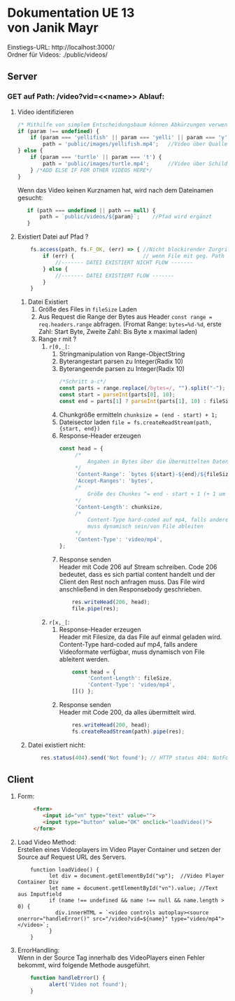 # Dokumentation UE 13<br/> von Janik Mayr<br/>
Einstiegs-URL: http://localhost:3000/<br/>
Ordner für Videos: ./public/videos/<br/>
## Server
### GET auf Path: /video?vid=\<<name\>> Ablauf:
1)	Video identifizieren
     ```javascript
     /* Mithilfe von simplem Entscheidungsbaum können Abkürzungen verwendet werden. */
     if (param !== undefined) {
         if (param === 'yellifish' || param === 'yelli' || param === 'y') {
             path = 'public/images/yellifish.mp4';   //Video über Quallen
     } else {
         if (param === 'turtle' || param === 't') {
             path = 'public/images/turtle.mp4';      //Video über Schildkröten
         } /*ADD ELSE IF FOR OTHER VIDEOS HERE*/
     }
     ```
     Wenn das Video keinen Kurznamen hat, wird nach dem Dateinamen gesucht:<br/>
     ```javascript
        if (path === undefined || path == null) {
            path = `public/videos/${param}`;    //Pfad wird ergänzt
        }
     ```
2) Existiert Datei auf Pfad ?
    ```javascript
        fs.access(path, fs.F_OK, (err) => { //Nicht blockirender Zurgriff auf FileSystem,
            if (err) {                      // wenn File mit geg. Path nicht existiert wird ein Fehler geworden.
                //------- DATEI EXISTIERT NICHT FLOW -------
            } else {
                //------- DATEI EXISTIERT FLOW -------
            }
        }
    ```
    1)  Datei Existiert <br/>
           1) Größe des Files in ```fileSize``` Laden
           2) Aus Request die Range der Bytes aus Header ```const range = req.headers.range``` abfragen. (Fromat Range: ```bytes=%d-%d```, erste Zahl: Start Byte, Zweite Zahl: Bis Byte x maximal laden)
           3) Range r mit ?
               1) ```r[0,_[```:
                   1) Stringmanipulation von Range-ObjectString
                   2) Byterangestart parsen zu Integer(Radix 10)
                   3) Byterangeende parsen zu Integer(Radix 10)
                       ```javascript
                       /*Schritt a-c*/
                       const parts = range.replace(/bytes=/, "").split("-");
                       const start = parseInt(parts[0], 10);
                       const end = parts[1] ? parseInt(parts[1], 10) : fileSize - 1;
                       ```
                   4) Chunkgröße ermitteln ```chunksize = (end - start) + 1;```
                   5) Dateisector laden ```file = fs.createReadStream(path, {start, end})```
                   6) Response-Header erzeugen
                       ```javascript
                       const head = {
                            /*
                                Angaben in Bytes über die Übermittelten Daten: <Start>-<Ende>/<FileSizeGesamt>
                            */
                            'Content-Range': `bytes ${start}-${end}/${fileSize}`,
                            'Accept-Ranges': 'bytes',
                            /*
                                Größe des Chunkes ^= end - start + 1 (+ 1 um Array 0 Indexing auszugleichen)
                            */
                            'Content-Length': chunksize,
                            /*
                                Content-Type hard-coded auf mp4, falls andere Videoformate verfügbar,
                                muss dynamisch sein/von File ableiten
                            */
                            'Content-Type': 'video/mp4',
                       };
                       ```
                   7) Response senden<br/>
                    Header mit Code 206 auf Stream schreiben. Code 206 bedeutet, dass es sich partial content handelt und der Client den Rest noch anfragen muss. Das File wird anschließend in den Responsebody geschrieben.
                       ```javascript
                           res.writeHead(206, head);
                           file.pipe(res);
                       ```
               2) ```r[x,_[```:
                   1) Response-Header erzeugen<br/>
                       Header mit Filesize, da das File auf einmal geladen wird. Content-Type hard-coded auf mp4, falls andere Videoformate verfügbar, muss dynamisch von File ableitent werden.
                       ```javascript
                           const head = {
                                'Content-Length': fileSize,
                                'Content-Type': 'video/mp4',
                           []() };
                       ```
                   2) Response senden<br/>
                       Header mit Code 200, da alles übermittelt wird.
                       ```javascript
                           res.writeHead(200, head);
                           fs.createReadStream(path).pipe(res);
                       ```
    2) Datei existiert nicht:
        ```javascript
            res.status(404).send('Not found'); // HTTP status 404: NotFound senden
        ```

## Client
1) Form:
   ```html
        <form>
           <input id="vn" type="text" value="">
           <input type="button" value="OK" onclick="loadVideo()">
        </form>
   ```
2) Load Video Method:<br/>
    Erstellen eines Videoplayers im Video Player Container und setzen der Source auf Request URL des Servers.
    ```jvascript
        function loadVideo() {
              let div = document.getElementById("vp");  //Video Player Container Div
              let name = document.getElementById("vn").value; //Text aus Imputfield
              if (name !== undefined && name !== null && name.length > 0) {
                div.innerHTML = `<video controls autoplay><source onerror="handleError()" src="/video?vid=${name}" type="video/mp4"></video>`;
              }
        }
    ```
3) ErrorHandling:<br/>
    Wenn in der Source Tag innerhalb des VideoPlayers einen Fehler bekommt, wird folgende Methode ausgeführt.
    ```javascript
        function handleError() {
              alert('Video not found');
        }
    ```
